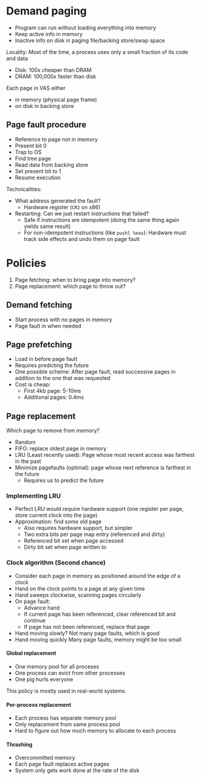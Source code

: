 # Demand paging
* Program can run without loading everything into memory
* Keep active info in memory
* Inactive info on disk in paging file/backing store/swap space

Locality: Most of the time, a process uses only a small fraction of its code and data
* Disk: 100x cheaper than DRAM
* DRAM: 100,000x faster than disk

Each page in VAS either
* in memory (physical page frame)
* on disk in backing store

## Page fault procedure
* Reference to page not in memory
* Present bit 0
* Trap to OS
* Find tree page
* Read data from backing store
* Set present bit to 1
* Resume execution

Technicalities:
* What address generated the fault?
    - Hardware register (`CR2` on x86)
* Restarting: Can we just restart instructions that failed?
    - Safe if instructions are idempotent (doing the same thing again yields same result)
    - For non-idempotent instructions (like `pushl %eax`): Hardware must track side effects and undo them on page fault

# Policies
1. Page fetching: when to bring page into memory?
2. Page replacement: which page to throw out?

## Demand fetching
* Start process with no pages in memory
* Page fault in when needed

## Page prefetching
* Load in before page fault
* Requires predicting the future
* One possible scheme: After page fault, read successive pages in addition to the one that was requested
* Cost is cheap:
    - First 4kb page: 5-10ms
    - Additional pages: 0.4ms

## Page replacement
Which page to remove from memory?
* Random
* FIFO: replace oldest page in memory
* LRU (Least recently used): Page whose most recent access was farthest in the past
* Minimize pagefaults (optimal): page whose next reference is farthest in the future
    - Requires us to predict the future

### Implementing LRU
* Perfect LRU would require hardware support (one register per page, store current clock into the page)
* Approximation: find *some* old page
    - Also requires hardware support, but simpler
    - Two extra bits per page map entry (referenced and dirty)
    - Referenced bit set when page accessed
    - Dirty bit set when page written to

### Clock algorithm (Second chance)
* Consider each page in memory as positioned around the edge of a clock
* Hand on the clock points to a page at any given time
* Hand sweeps clockwise, scanning pages circularly
* On page fault:
    - Advance hand
    - If current page has been referenced, clear referenced bit and continue
    - If page has not been referenced, replace that page
* Hand moving slowly? Not many page faults, which is good
* Hand moving quickly Many page faults, memory might be too small

#### Global replacement
* One memory pool for all proceses
* One process can evict from other processes
* One pig hurts everyone

This policy is mostly used in real-world systems.

#### Per-process replacement
* Each process has separate memory pool
* Only replacement from same process pool
* Hard to figure out how much memory to allocate to each process

#### Thrashing
* Overcommitted memory
* Each page fault replaces active pages
* System only gets work done at the rate of the disk